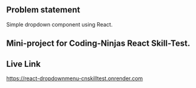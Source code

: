## Problem statement
Simple dropdown component using React. 

## Mini-project for Coding-Ninjas React Skill-Test.

## Live Link
https://react-dropdownmenu-cnskilltest.onrender.com
